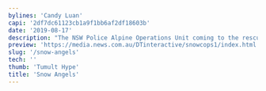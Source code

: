 ```yaml
---
bylines: 'Candy Luan'
capi: '2df7dc61123cb1a9f1bb6af2df18603b'
date: '2019-08-17'
description: "The NSW Police Alpine Operations Unit coming to the rescue of skiers across the Snowy Mountains"
preview: 'https://media.news.com.au/DTinteractive/snowcops1/index.html'
slug: '/snow-angels'
tech: ''
thumb: 'Tumult Hype'
title: 'Snow Angels'
---
```

